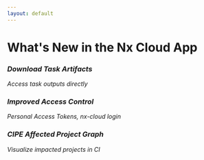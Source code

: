 ```yaml
---
layout: default
---
```


# What's New in the Nx Cloud App

<div class="mt-12">
  <div class="grid grid-cols-3 gap-6">
    <div v-click class="feature-card">
      <i class="i-mdi-download text-4xl text-blue-500" />
      <h3 class="font-bold mt-4">Download Task Artifacts</h3>
      <p class="text-sm mt-2">Access task outputs directly</p>
    </div>
    <div v-click class="feature-card">
      <i class="i-mdi-shield-key text-4xl text-green-500" />
      <h3 class="font-bold mt-4">Improved Access Control</h3>
      <p class="text-sm mt-2">Personal Access Tokens, nx-cloud login</p>
    </div>
    <div v-click class="feature-card">
      <i class="i-mdi-graph text-4xl text-purple-500" />
      <h3 class="font-bold mt-4">CIPE Affected Project Graph</h3>
      <p class="text-sm mt-2">Visualize impacted projects in CI</p>
    </div>
  </div>
</div>

<style>
.feature-card {
  @apply p-6 rounded-lg border border-gray-200 dark:border-gray-700 text-center transition-all duration-200;
}
.feature-card:hover {
  @apply shadow-lg transform -translate-y-1;
}
</style>